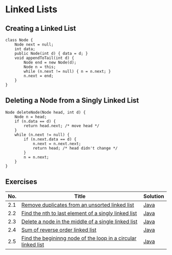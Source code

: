 # Linked Lists

## Creating a Linked List

    class Node {
        Node next = null;
        int data;
        public Node(int d) { data = d; }
        void appendToTail(int d) {
            Node end = new Node(d);
            Node n = this;
            while (n.next != null) { n = n.next; }
            n.next = end;
        }
    }

## Deleting a Node from a Singly Linked List

    Node deleteNode(Node head, int d) {
        Node n = head;
        if (n.data == d) {
            return head.next; /* move head */
        }
        while (n.next != null) {
            if (n.next.data == d) {
                n.next = n.next.next;
                return head; /* head didn't change */
            }
            n = n.next;
        }
    }

## Exercises

|No.|Title|Solution|
|---|-----|--------|
|2.1|[Remove duplicates from an unsorted linked list](remove-duplicate-nodes)|[Java](remove-duplicate-nodes/RemoveDuplicateNodes.java)|
|2.2|[Find the nth to last element of a singly linked list](find-last-nth)|[Java](find-last-nth/FindLastNth.java)|
|2.3|[Delete a node in the middle of a single linked list](delete-pointer-node)|[Java](delete-pointer-node/DeletePointerNode.java)|
|2.4|[Sum of reverse order linked list](sum-of-linked-list)|[Java](sum-of-linked-list/SumOfLinkedList.java)|
|2.5|[Find the begininng node of the loop in a circular linked list](find-beginning-circular)|[Java](find-beginning-circular/FindBeginningCircular.java)|
